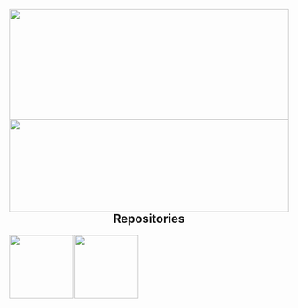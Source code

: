 <a href="https://github.com/JensdeVlaming"> <img width="100%" height="200" src="https://github-readme-stats.vercel.app/api?username=jensdevlaming&count_private=true&show_icons=true&theme=dark"></a>
<a href="https://github.com/jensdevlaming"> <img width="100%" height="167" align="left" src="https://github-readme-stats.vercel.app/api/top-langs/?username=jensdevlaming&theme=dark&layout=compact" />
</a>

<hr>

<h2 align="center">Repositories</h2>

<p width="100%" align="center">
  <a align="left" href="https://github.com/JensdeVlaming/Project-WhatsApp" title="Project-WhatsApp"><img align="left" height="115" src="https://github-readme-stats.vercel.app/api/pin/?username=JensdeVlaming&repo=Project-WhatsApp&theme=dark"></a><a align="right" href="https://github.com/JensdeVlaming/Project-Discord" title="Project-Discord"><img align="left" height="115" src="https://github-readme-stats.vercel.app/api/pin/?username=JensdeVlaming&repo=Project-Discord&theme=dark">
  </a>
</p>
<br><br>



<!--
**JensdeVlaming/JensdeVlaming** is a ✨ _special_ ✨ repository because its `README.md` (this file) appears on your GitHub profile.

Here are some ideas to get you started:

- 🔭 I’m currently working on ...
- 🌱 I’m currently learning ...
- 👯 I’m looking to collaborate on ...
- 🤔 I’m looking for help with ...
- 💬 Ask me about ...
- 📫 How to reach me: ...
- 😄 Pronouns: ...
- ⚡ Fun fact: ...
-->
